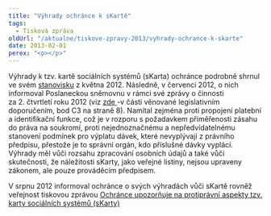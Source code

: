 ```yaml
---
title: "Výhrady ochránce k sKartě"
tags:
  - Tisková zpráva
oldUrl: "/aktualne/tiskove-zpravy-2013/vyhrady-ochrance-k-skarte"
date: 2013-02-01
perex: "<p></p>"
---
```


<!-- imported from the old website -->

<p>Výhrady k tzv. kartě sociálních systémů (sKarta) ochránce podrobně shrnul ve svém <a href="http://www.ochrance.cz/fileadmin/user_upload/STANOVISKA/socialni_zabezpeceni/Socialni_pomoc/pomoc_v_hmotne_nouzi/SZD-5-2012-sKarta.pdf" target="_blank">stanovisku</a> z května 2012. Následně, v červenci 2012, o nich informoval Poslaneckou sněmovnu v rámci své zprávy o činnosti za 2. čtvrtletí roku 2012 (viz <a href="http://www.ochrance.cz/fileadmin/user_upload/zpravy_pro_poslaneckou_snemovnu/Ctvrtletky/2012_2_zprava.pdf" target="_blank">zde </a>-v části věnované legislativním doporučením, bod C3 na straně 8). Namítal zejména proti propojení platební a identifikační funkce, což je v rozporu s požadavkem přiměřenosti zásahu do práva na soukromí, proti nejednoznačnému a nepředvídatelnému stanovení podmínek pro výplatu dávek, které nevyplývají z právního předpisu, přestože je to správní orgán, kdo příslušné dávky vyplácí. Výhrady měl vůči rozsahu zpracování osobních údajů a také vůči skutečnosti, že náležitosti sKarty, jako veřejné listiny, nejsou upraveny zákonem, ale pouze prováděcím předpisem.</p><p>V srpnu 2012 informoval ochránce o svých výhradách vůči sKartě rovněž veřejnost tiskovou zprávou <a href="http://www.ochrance.cz/tiskove-zpravy/tiskove-zpravy-2012/ochrance-upozornuje-na-protipravni-aspekty-tzv-karty-socialnich-systemu-skarty/" target="_blank">Ochránce upozorňuje na protiprávní aspekty tzv. karty sociálních systémů (sKarty)</a></p>
